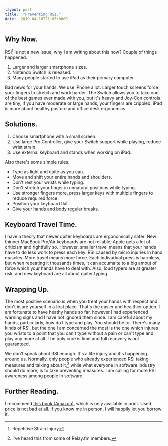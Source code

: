 ```yaml
---
layout: post
title:  "Preventing RSI."
date:  2019-04-10T21:05+0000
---
```


## Why Now.

RSI[^1] is not a new issue, why I am writing about this now? Couple of things happened.

1. Larger and larger smartphone sizes.
2. Nintendo Switch is released.
3. Many people started to use iPad as their primary computer.

Bad news for your hands. We use iPhone a lot. Larger touch screens force your fingers to stretch and work harder.  The Switch allows you to take one of the best games ever made with you, but it's heavy and Joy-Con controls are tiny, if you have moderate or large hands, your fingers are crippled. iPad is more about healthy posture and office desk ergonomics.

## Solutions.

1. Choose smartphone with a small screen.
2. Use large Pro Controller, give your Switch support while playing, reduce wrist strain.
3. Use external keyboard and stands when working on iPad.

Also there's some simple rules.

* Type as light and quite as you can.
* Move and shift your entire hands and shoulders.
* Don't rest your wrists while typing.
* Don't stretch your finger in unnatural positions while typing.
* Use stronger fingers more, press larger keys with multiple fingers to reduce required force.
* Position your keyboard flat.
* Give your hands and body regular breaks.

## Keyboard Travel Time.

I have a theory that newer quiter keyboards are ergonomically safer. New thinner MacBook Pro/Air keyboards are not reliable, Apple gets a lot of criticism and rightfully so. However, smaller travel means that your hands have to do less work to press each key. RSI caused by micro injuries in hand muscles. More travel means more force. Each indivudual press is harmless, but when repeating it thousands times, it can accumalte to a big amout of force which your hands have to deal with. Also, loud typers are at greater risk, and new keyboard are all about quiter typing.

## Wrapping Up.

The most positive scenario is when you treat your hands with respect and don't injure yourself in a first place. That's the easier and healthier option. I am fortunate to have heathy hands so far, however I had experienced warning signs and I have not ignored them since. I am careful about my hands, particularly, how do I type and play. You should be to. There's many kinds of RSI, but the one I am concerned the most is the one which injures you wrists to a point that you can't type without a pain or can't type and play any more at all. The only cure is time and full recovery is not guaranteed.

We don't speak about RSI enough. It's a life injury and it's happening around us. Normally, only people who already experienced RSI taking measures and talking about it,[^2] while what everyone in software industry should do more, is to take preventing measures. I am calling for more RSI awareness among people in software. 

## Further Reading.

I recommend [this book (Amazon),](https://www.amazon.co.uk/gp/product/B002CA2K54) which is only available in print. Used price is not bad at all. If you know me in person, I will happily let you borrow it.

[^1]: Repetitive Strain Injury
[^2]: I've heard this from some of Relay.fm members.